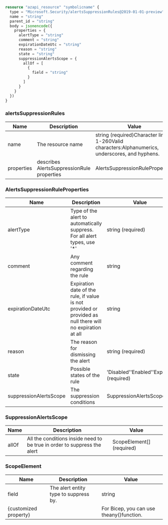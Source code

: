 ```terraform
resource "azapi_resource" "symbolicname" {
  type = "Microsoft.Security/alertsSuppressionRules@2019-01-01-preview"
  name = "string"
  parent_id = "string"
  body = jsonencode({
    properties = {
      alertType = "string"
      comment = "string"
      expirationDateUtc = "string"
      reason = "string"
      state = "string"
      suppressionAlertsScope = {
        allOf = [
          {
            field = "string"
          }
        ]
      }
    }
  })
}

```

### alertsSuppressionRules

| Name | Description | Value |
|-|-|-|
| name | The resource name | string (required)Character limit: 1-260Valid characters:Alphanumerics, underscores, and hyphens. |
| properties | describes AlertsSuppressionRule properties | AlertsSuppressionRuleProperties |


### AlertsSuppressionRuleProperties

| Name | Description | Value |
|-|-|-|
| alertType | Type of the alert to automatically suppress. For all alert types, use '*' | string (required) |
| comment | Any comment regarding the rule | string |
| expirationDateUtc | Expiration date of the rule, if value is not provided or provided as null there will no expiration at all | string |
| reason | The reason for dismissing the alert | string (required) |
| state | Possible states of the rule | 'Disabled''Enabled''Expired' (required) |
| suppressionAlertsScope | The suppression conditions | SuppressionAlertsScope |


### SuppressionAlertsScope

| Name | Description | Value |
|-|-|-|
| allOf | All the conditions inside need to be true in order to suppress the alert | ScopeElement[] (required) |


### ScopeElement

| Name | Description | Value |
|-|-|-|
| field | The alert entity type to suppress by. | string |
| {customized property} |  | For Bicep, you can use theany()function. |


